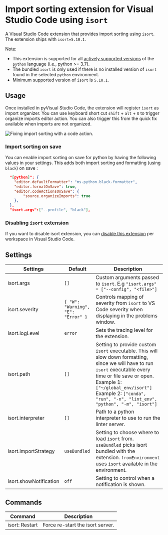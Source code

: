 # Import sorting extension for Visual Studio Code using `isort`

A Visual Studio Code extension that provides import sorting using `isort`. The extension ships with `isort=5.10.1`.

Note:

-   This extension is supported for all [actively supported versions](https://devguide.python.org/#status-of-python-branches) of the `python` language (i.e., python >= 3.7).
-   The bundled `isort` is only used if there is no installed version of `isort` found in the selected `python` environment.
-   Minimum supported version of `isort` is `5.10.1`.

## Usage

Once installed in pyVisual Studio Code, the extension will register `isort` as import organizer. You can use keyboard short cut `shift` + `alt` + `O` to trigger organize imports editor action. You can also trigger this from the quick fix available when imports are not organized.

![Fixing import sorting with a code action.](https://github.com/microsoft/vscode-isort/raw/HEAD/images/vscode-isort.gif)

### Import sorting on save

You can enable import sorting on save for python by having the following values in your settings. This adds both import sorting and formatting (using `black`) on save :

```json
  "[python]": {
    "editor.defaultFormatter": "ms-python.black-formatter",
    "editor.formatOnSave": true,
    "editor.codeActionsOnSave": {
        "source.organizeImports": true
    },
  },
  "isort.args":["--profile", "black"],
```

### Disabling `isort` extension

If you want to disable isort extension, you can [disable this extension](https://code.visualstudio.com/docs/editor/extension-marketplace#_disable-an-extension) per workspace in Visual Studio Code.

## Settings

| Settings               | Default                            | Description                                                                                                                                                                                                                                                              |
| ---------------------- | ---------------------------------- | ------------------------------------------------------------------------------------------------------------------------------------------------------------------------------------------------------------------------------------------------------------------------ |
| isort.args             | `[]`                               | Custom arguments passed to `isort`. E.g `"isort.args" = ["--config", "<file>"]`                                                                                                                                                                                          |
| isort.severity         | `{ "W": "Warning", "E": "Error" }` | Controls mapping of severity from `isort` to VS Code severity when displaying in the problems window.                                                                                                                                                                    |
| isort.logLevel         | `error`                            | Sets the tracing level for the extension.                                                                                                                                                                                                                                |
| isort.path             | `[]`                               | Setting to provide custom `isort` executable. This will slow down formatting, since we will have to run `isort` executable every time or file save or open. Example 1: `["~/global_env/isort"]` Example 2: `["conda", "run", "-n", "lint_env", "python", "-m", "isort"]` |
| isort.interpreter      | `[]`                               | Path to a python interpreter to use to run the linter server.                                                                                                                                                                                                            |
| isort.importStrategy   | `useBundled`                       | Setting to choose where to load `isort` from. `useBundled` picks isort bundled with the extension. `fromEnvironment` uses `isort` available in the environment.                                                                                                          |
| isort.showNotification | `off`                              | Setting to control when a notification is shown.                                                                                                                                                                                                                         |

## Commands

| Command        | Description                      |
| -------------- | -------------------------------- |
| isort: Restart | Force re-start the isort server. |
